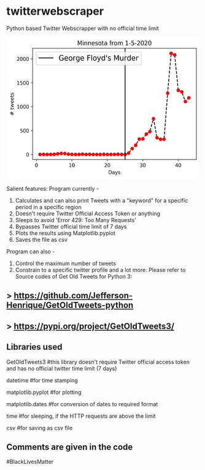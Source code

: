 # twitterwebscraper
Python based Twitter Webscrapper with no official time limit 

<p align="center">
<img src="./BLM_05012020_Minnesota.png" height="370">
</p>

Salient features:
Program currently -
  1. Calculates and can also print Tweets with a "keyword" for a specific period in a specific region
  2. Doesn't require Twitter Official Access Token or anything
  3. Sleeps to avoid 'Error 429: Too Many Requests'
  4. Bypasses Twitter official time limit of 7 days
  5. Plots the results using Matplotlib.pyplot
  6. Saves the file as csv

Program can also -
  1. Control the maximum number of tweets
  2. Constrain to a specific twitter profile
  and a lot more. Please refer to Source codes of Get Old Tweets for Python 3: 
## > https://github.com/Jefferson-Henrique/GetOldTweets-python
## > https://pypi.org/project/GetOldTweets3/
  
## Libraries used   
GetOldTweets3     #this library doesn't require Twitter official access token and has no official twitter time limit (7 days)

datetime          #for time stamping

matplotlib.pyplot #for plotting

matplotlib.dates  #for conversion of dates to required format

time              #for sleeping, if the HTTP requests are above the limit

csv               #for saving as csv file

## Comments are given in the code

#BlackLivesMatter

